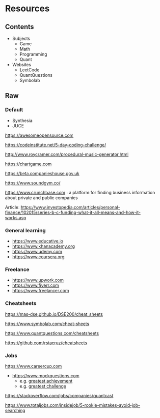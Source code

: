 # Resources

## Contents

* Subjects
  * Game
  * Math
  * Programming
  * Quant
* Websites
  * LeetCode
  * QuantQuestions
  * Symbolab


## Raw

### Default

* Synthesia
* JUCE

https://awesomeopensource.com

https://codeinstitute.net/5-day-coding-challenge/

http://www.roycramer.com/procedural-music-generator.html

https://chartgame.com

https://beta.companieshouse.gov.uk

https://www.soundgym.co/

https://www.crunchbase.com
: a platform for finding business information about private and public companies

Article: https://www.investopedia.com/articles/personal-finance/102015/series-b-c-funding-what-it-all-means-and-how-it-works.asp

### General learning
* https://www.educative.io
* https://www.khanacademy.org
* https://www.udemy.com
* https://www.coursera.org

### Freelance
* https://www.upwork.com
* https://www.fiverr.com
* https://www.freelancer.com

### Cheatsheets

https://mas-dse.github.io/DSE200/cheat_sheets

https://www.symbolab.com/cheat-sheets

https://www.quantquestions.com/cheatsheets

https://github.com/rstacruz/cheatsheets


### Jobs

https://www.careercup.com

* https://www.mockquestions.com
  * e.g. [greatest achievement](https://www.mockquestions.com/interview/Common+Interview+Questions/What-is-your-greatest-achievement-so-far%3F-GQT23197160.html)
  * e.g. [greatest challenge](https://www.mockquestions.com/interview/Competency/Give-me-an-example-of-a-challenge-you-overcame-in--GQT67914.html)

https://stackoverflow.com/jobs/companies/quantcast

https://www.totaljobs.com/insidejob/5-rookie-mistakes-avoid-job-searching

<!-- ### GithubRepo -->
